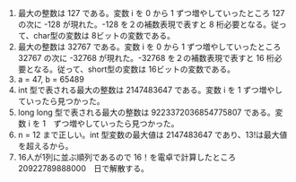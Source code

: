 1. 最大の整数は 127 である。変数 i を 0 から 1 ずつ増やしていったところ 127 の次に -128 が現れた。-128 を２の補数表現で表すと 8 桁必要となる。従って、char型の変数は 8ビットの変数である。
1. 最大の整数は 32767 である。変数 i を 0 から 1 ずつ増やしていったところ 32767 の次に -32768 が現れた。-32768 を２の補数表現で表すと 16 桁必要となる。従って、short型の変数は 16ビットの変数である。
1.  a = 47, b = 65489
1. int 型で表される最大の整数は 2147483647 である。変数 i を 1 ずつ増やしていったら見つかった。
1. long long 型で表される最大の整数は 9223372036854775807 である。変数 i を 1　ずつ増やしていったら見つかった。
1. n = 12 まで正しい。int 型変数の最大値は 2147483647 であり、13!は最大値を超えるから。
1. 16人が1列に並ぶ順列であるので 16！を電卓で計算したところ　20922789888000　日で解散する。
